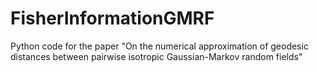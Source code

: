 # FisherInformationGMRF
Python code for the paper "On the numerical approximation of geodesic distances between pairwise isotropic Gaussian-Markov random fields"

